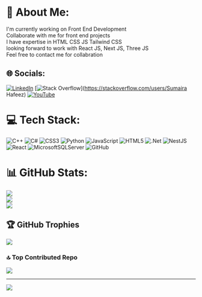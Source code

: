 # 💫 About Me:
I'm currently working on Front End Development<br>Collaborate with me for front end projects<br>I have expertise in HTML CSS JS Tailwind CSS<br>looking forward to work with React JS, Next JS, Three JS<br>Feel free to contact me for collabration


## 🌐 Socials:
[![LinkedIn](https://img.shields.io/badge/LinkedIn-%230077B5.svg?logo=linkedin&logoColor=white)](https://linkedin.com/in/https://www.linkedin.com/in/sumaira-hafeez-9974a6290/) [![Stack Overflow](https://img.shields.io/badge/-Stackoverflow-FE7A16?logo=stack-overflow&logoColor=white)](https://stackoverflow.com/users/Sumaira Hafeez) [![YouTube](https://img.shields.io/badge/YouTube-%23FF0000.svg?logo=YouTube&logoColor=white)](https://youtube.com/@https://www.youtube.com/channel/UCej219g4JyesLvhl_k7gAJw) 

# 💻 Tech Stack:
![C++](https://img.shields.io/badge/c++-%2300599C.svg?style=for-the-badge&logo=c%2B%2B&logoColor=white) ![C#](https://img.shields.io/badge/c%23-%23239120.svg?style=for-the-badge&logo=csharp&logoColor=white) ![CSS3](https://img.shields.io/badge/css3-%231572B6.svg?style=for-the-badge&logo=css3&logoColor=white) ![Python](https://img.shields.io/badge/python-3670A0?style=for-the-badge&logo=python&logoColor=ffdd54) ![JavaScript](https://img.shields.io/badge/javascript-%23323330.svg?style=for-the-badge&logo=javascript&logoColor=%23F7DF1E) ![HTML5](https://img.shields.io/badge/html5-%23E34F26.svg?style=for-the-badge&logo=html5&logoColor=white) ![.Net](https://img.shields.io/badge/.NET-5C2D91?style=for-the-badge&logo=.net&logoColor=white) ![NestJS](https://img.shields.io/badge/nestjs-%23E0234E.svg?style=for-the-badge&logo=nestjs&logoColor=white) ![React](https://img.shields.io/badge/react-%2320232a.svg?style=for-the-badge&logo=react&logoColor=%2361DAFB) ![MicrosoftSQLServer](https://img.shields.io/badge/Microsoft%20SQL%20Server-CC2927?style=for-the-badge&logo=microsoft%20sql%20server&logoColor=white) ![GitHub](https://img.shields.io/badge/github-%23121011.svg?style=for-the-badge&logo=github&logoColor=white)
# 📊 GitHub Stats:
![](https://github-readme-stats.vercel.app/api?username=Sumairahafeez&theme=light&hide_border=false&include_all_commits=false&count_private=false)<br/>
![](https://github-readme-streak-stats.herokuapp.com/?user=Sumairahafeez&theme=light&hide_border=false)<br/>
![](https://github-readme-stats.vercel.app/api/top-langs/?username=Sumairahafeez&theme=light&hide_border=false&include_all_commits=false&count_private=false&layout=compact)

## 🏆 GitHub Trophies
![](https://github-profile-trophy.vercel.app/?username=Sumairahafeez&theme=radical&no-frame=true&no-bg=true&margin-w=4)

### 🔝 Top Contributed Repo
![](https://github-contributor-stats.vercel.app/api?username=Sumairahafeez&limit=5&theme=light&combine_all_yearly_contributions=true)

---
[![](https://visitcount.itsvg.in/api?id=Sumairahafeez&icon=4&color=5)](https://visitcount.itsvg.in)

<!-- Proudly created with GPRM ( https://gprm.itsvg.in ) -->
